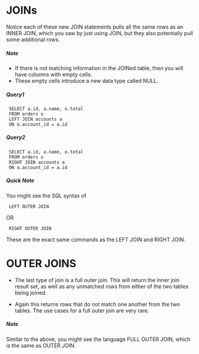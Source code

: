 # JOINs
Notice each of these new JOIN statements pulls all the same rows as an INNER JOIN, 
which you saw by just using JOIN, but they also potentially pull some additional rows.
##### Note
- If there is not matching information in the JOINed table, then you will have columns with empty cells.
- These empty cells introduce a new data type called NULL. 

##### Query1

     SELECT a.id, a.name, o.total
     FROM orders o
     LEFT JOIN accounts a
     ON o.account_id = a.id

##### Query2

     SELECT a.id, a.name, o.total
     FROM orders o
     RIGHT JOIN accounts a
     ON o.account_id = a.id
##### Quick Note

You might see the SQL syntax of

     LEFT OUTER JOIN

OR

     RIGHT OUTER JOIN

These are the exact same commands as the LEFT JOIN and RIGHT JOIN.
# OUTER JOINS

- The last type of join is a full outer join. This will return the inner join result set, as well as any unmatched rows from either of the two tables being joined.

- Again this returns rows that do not match one another from the two tables. The use cases for a full outer join are very rare.

##### Note
Similar to the above, you might see the language FULL OUTER JOIN, which is the same as OUTER JOIN.
